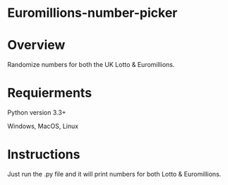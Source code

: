 # Euromillions-number-picker

# Overview
Randomize numbers for both the UK Lotto & Euromillions.

# Requierments 
Python version 3.3+

Windows, MacOS, Linux


# Instructions
Just run the .py file and it will print numbers for both Lotto & Euromillions.

